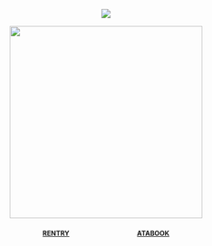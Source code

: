 <div align="center"> 
  
![](https://komarev.com/ghpvc/?username=vampiresoul&color=f1cb5a&label=ꔫ)

<p align="center"> <img width="340" src="https://file.garden/Zx4tbq1Z7kthgAaN/inv.jpeg">


<div align="center"> 
 
<sub>[**RENTRY**](https://rentry.co/VlLTRUM)⠀⠀⠀⠀⠀⠀<img width="17" src="https://files.catbox.moe/ta6x1q.gif">⠀⠀⠀⠀⠀⠀[**ATABOOK**](https://soulripper.atabook.org/)</sub>
